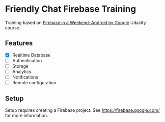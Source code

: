 # Friendly Chat Firebase Training

Training based on [Firebase in a Weekend: Android by Google](https://www.udacity.com/course/firebase-in-a-weekend-by-google-android--ud0352) Udacity course.

## Features

- [X] Realtime Database
- [ ] Authentication
- [ ] Storage
- [ ] Analytics
- [ ] Notifications
- [ ] Remote configuration

## Setup

Setup requires creating a Firebase project. See https://firebase.google.com/ for more information.
